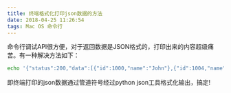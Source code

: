 ```yaml
---
title: 终端格式化打印json数据的方法
date: 2018-04-25 11:26:54
tags: Mac OS 命令行
---
```

命令行调试API很方便，对于返回数据是JSON格式的，打印出来的内容超级痛苦。有一种解决方法如下：
```bash
echo '{"status":200,"data":[{"id":1000,"name":"John"},{"id":1004,"name":"Tom"}]}' | python -m json.tool
```

即终端打印的json数据通过管道符号经过python json工具格式化输出，搞定!
